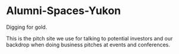 Alumni-Spaces-Yukon
===================

Digging for gold.

This is the pitch site we use for talking to potential investors and our backdrop when doing business pitches at events and conferences.
